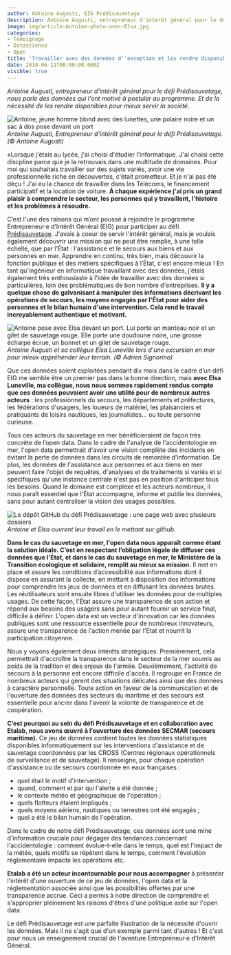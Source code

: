 ```yaml
---
author: Antoine Augusti, EIG Prédisauvetage
description: Antoine Augusti, entrepreneur d'intérêt général pour le défi Prédisauvetage, nous parle des données qui l'ont motivé à postuler au programme. Et de  la nécessité de les rendre disponible en open data pour mieux servir la société.
image: img/article-Antoine-photo-avec-Elsa.jpg
categories:
- Témoignage
- Datascience
- Open
title: 'Travailler avec des données d''exception et les rendre disponibles : retour d''expérience d''Antoine Augusti'
date: 2018-06-11T00:00:00.000Z
visible: true
---
```


_Antoine Augusti, entrepreneur d'intérêt général pour le défi
Prédisauvetage, nous parle des données qui l'ont motivé à postuler au
programme.  Et de la nécessité de les rendre disponibles pour mieux
servir la société._

![Antoine, jeune homme blond avec des lunettes, une polaire noire et un sac à dos pose devant un port](/img/communaute/Antoine-Augusti.png)
_Antoine Augusti, Entrepreneur d'intérêt général pour le défi Prédisauvetage. (© Antoine Augusti)_

«Lorsque j'étais au lycée, j'ai choisi d'étudier l'informatique.
J'ai choisi cette discpline parce que je la retrouvais dans une
multitude de domaines. Pour moi qui souhaitais travailler sur des
sujets variés, avoir une vie professionnelle riche en découvertes,
c'était prometteur. Et je n'ai pas été déçu ! J'ai eu la chance de
travailler dans les Télécoms, le financement participatif et la
location de voiture. **À chaque expérience j'ai pris un grand plaisir
à comprendre le secteur, les personnes qui y travaillent, l'histoire
et les problèmes à résoudre.**

C’est l'une des raisons qui m’ont poussé à rejoindre le programme
Entrepreneur·e d’Intérêt Général (EIG) pour participer au défi
[Prédisauvetage](https://entrepreneur-interet-general.etalab.gouv.fr/defi/2017/09/26/donneesauvetagemaritime/). J'avais
à coeur de servir l'intérêt général, mais je voulais également
découvrir une mission qui ne peut être remplie, à une telle échelle,
que par l’État : l'assistance et le secours aux biens et aux personnes
en mer. Apprendre en continu, très bien, mais découvrir la fonction
publique et des métiers spécifiques à l’État, c'est encore mieux ! En
tant qu'ingénieur en informatique travaillant avec des données,
j'étais également très enthousiaste à l'idée de travailler avec des
données si particulières, loin des problématiques de bon nombre
d'entreprises. **Il y a quelque chose de galvanisant à manipuler des
informations décrivant les opérations de secours, les moyens engagés
par l'État pour aider des personnes et le bilan humain d'une
intervention. Cela rend le travail incroyablement authentique et
motivant.**

![Antoine pose avec Elsa devant un port. Lui porte un manteau noir et un gilet de sauvetage rouge. Elle porte une doudoune noire, une grosse écharpe écrue, un bonnet et un gilet de sauvetage rouge.](/img/blog/article-Antoine-photo-avec-Elsa.jpg)
_Antoine Augusti et sa collègue Elsa Luneville lors d'une excursion en mer pour mieux appréhender leur terrain. (© Adrien Signorino)_

Que ces données soient exploitées pendant dix mois dans le cadre
d’un défi EIG me semble être un premier pas dans la bonne direction,
mais **avec Elsa Luneville, ma collègue, nous nous sommes rapidement
rendus compte que ces données pouvaient avoir une utilité pour de
nombreux autres acteurs** : les professionnels du secours, les
départements et préfectures, les fédérations d'usagers, les loueurs de
matériel, les plaisanciers et pratiquants de loisirs nautiques, les
journalistes...  ou toute personne curieuse.

Tous ces acteurs du sauvetage en mer bénéficieraient de façon très
concrète de l’open data. Dans le cadre de l'analyse de
l'accidentologie en mer, l'open data permettrait d'avoir une vision complète
des incidents en évitant la perte de données dans les circuits de
remontée d’information.  De plus, les données de l'assistance aux
personnes et aux biens en mer peuvent faire l'objet de requêtes,
d'analyses et de traitements si variés et si spécifiques qu'une
instance centrale n'est pas en position d'anticiper tous les besoins.
Quand le domaine est complexe et les acteurs nombreux, il nous paraît
essentiel que l'État accompagne, informe et publie les données,
sans pour autant centraliser la vision des usages possibles.

![Le dépôt GitHub du défi Prédisauvetage : une page web avec plusieurs
dossiers](/img/blog/article-Antoine-github-Prédisauvetage.png) _Antoine et
Elsa ouvrent leur travail en le mettant sur github._

**Dans le cas du sauvetage en mer, l'open data nous apparaît comme
étant la solution idéale.  C’est en respectant l’obligation légale de
diffuser ces données que l'État, et dans le cas du sauvetage en mer,
le Ministère de la Transition écologique et solidaire, remplit au
mieux sa mission.** Il met en place et assure les conditions
d’accessibilité aux informations dont il dispose en assurant la
collecte, en mettant à disposition des informations pour comprendre les
jeux de données et en diffusant les données brutes. Les réutilisateurs
sont ensuite libres d'utiliser les données pour de multiples usages.
De cette façon, l'État assure une transparence de son action et répond
aux besoins des usagers sans pour autant fournir un service final,
difficile à définir. L'open data est un vecteur d'innovation car les
données publiques sont une ressource essentielle pour de nombreux
innovateurs, assure une transparence de l'action menée par l'État et
nourrit la participation citoyenne.

Nous y voyons également deux intérêts stratégiques. Premièrement, cela permettrait d'accroître la transparence dans le
secteur de la mer soumis au poids de la tradition et des enjeux de l'armée.
Deuxièmement, l'activité de secours à la personne
est encore difficile d'accès. Il regroupe en France de nombreux
acteurs qui gèrent des situations délicates ainsi que des données à
caractère personnelle. Toute action en faveur de la communication
et de l'ouverture des données des secteurs du maritime et des secours est
essentielle pour ancrer dans l'avenir la volonté de transparence et de coopération.

**C’est pourquoi au sein du défi Prédisauvetage et en collaboration avec
Etalab, nous avons œuvré à l’ouverture des données SECMAR (secours maritime).** Ce jeu de données
contient toutes les données statistiques disponibles informatiquement
sur les interventions d'assistance et de sauvetage coordonnées par les CROSS
(Centres régionaux opérationnels de surveillance et de sauvetage).
Il renseigne, pour chaque opération d'assistance ou de secours coordonnée en eaux
françaises :
- quel était le motif d'intervention ;
- quand, comment et par qui l'alerte a été donnée ;
- le contexte météo et géographique de l'opération ;
- quels flotteurs étaient impliqués ;
- quels moyens aériens, nautiques ou terrestres ont été engagés ;
- quel a été le bilan humain de l'opération.

Dans le cadre de notre défi Prédisauvetage, ces données sont une mine d'information
cruciale pour dégager des tendances concernant l'accidentologie : comment évolue-t-elle
dans le temps, quel est l'impact de la météo, quels motifs se répètent dans le temps,
comment l'évolution réglementaire impacte les opérations etc.

**Etalab a été un acteur incontournable pour nous accompagner** à présenter l'intérêt d'une ouverture
de ce jeu de données, l'open data et la réglementation associée ainsi que les possibilités
offertes par une transparence accrue. Ceci a permis à notre direction de comprendre et s'approprier
pleinement les raisons d'êtres d'une politique axée sur l'open data.

Le défi Prédisauvetage est une parfaite illustration de la nécessité
d'ouvrir les données.  Mais il ne s'agit que d'un exemple parmi tant
d'autres ! Et c'est pour nous un enseignement crucial de l'aventure
Entrepreneur·e d'Intérêt Général.
